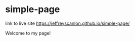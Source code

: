 # simple-page

link to live site https://jeffreyscanlon.github.io/simple-page/

Welcome to my page!
